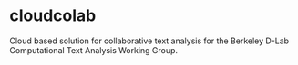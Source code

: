 # cloudcolab
Cloud based solution for collaborative text analysis for the Berkeley D-Lab Computational Text Analysis Working Group.
